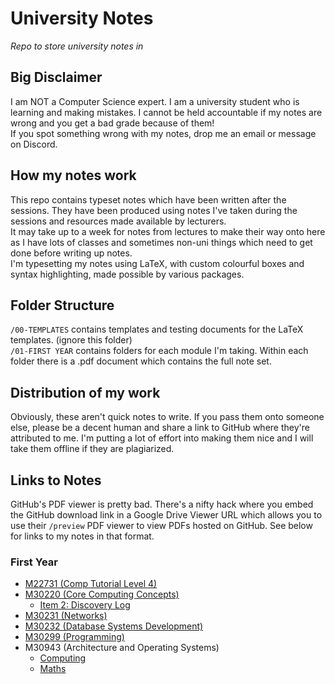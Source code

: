 # University Notes

*Repo to store university notes in*

## Big Disclaimer
I am NOT a Computer Science expert. I am a university student who is learning and making mistakes. I cannot be held accountable if my notes are wrong and you get a bad grade because of them!  
If you spot something wrong with my notes, drop me an email or message on Discord.

## How my notes work
This repo contains typeset notes which have been written after the sessions. They have been produced using notes I've taken during the sessions and resources made available by lecturers.   
It may take up to a week for notes from lectures to make their way onto here as I have lots of classes and sometimes non-uni things which need to get done before writing up notes.  
I'm typesetting my notes using LaTeX, with custom colourful boxes and syntax highlighting, made possible by various packages. 

## Folder Structure
`/00-TEMPLATES` contains templates and testing documents for the LaTeX templates. (ignore this folder)  
`/01-FIRST YEAR` contains folders for each module I'm taking. Within each folder there is a .pdf document which contains the full note set. 

## Distribution of my work
Obviously, these aren't quick notes to write. If you pass them onto someone else, please be a decent human and share a link to GitHub where they're attributed to me. I'm putting a lot of effort into making them nice and I will take them offline if they are plagiarized.  

## Links to Notes
GitHub's PDF viewer is pretty bad. There's a nifty hack where you embed the GitHub download link in a Google Drive Viewer URL which allows you to use their `/preview` PDF viewer to view PDFs hosted on GitHub. See below for links to my notes in that format.
### First Year
* [M22731 (Comp Tutorial Level 4)](https://thomasboxall.github.io/uni-notes/01-FIRST-YEAR/M22731%20(Comp%20Tutorial%20Level%204)/M22731.pdf)
* [M30220 (Core Computing Concepts)](https://thomasboxall.github.io/uni-notes/01-FIRST-YEAR/M30220%20(Core%20Computing%20Concepts)/M30220.pdf)
  * [Item 2: Discovery Log](https://thomasboxall.github.io/uni-notes/01-FIRST-YEAR/M30220%20(Core%20Computing%20Concepts)/00-discovery-log-web/main.pdf)
* [M30231 (Networks)](https://thomasboxall.github.io/uni-notes/01-FIRST-YEAR/M30231%20(Networks)/M30231.pdf)
* [M30232 (Database Systems Development)](https://thomasboxall.github.io/uni-notes/01-FIRST-YEAR/M30232%20(Database%20Systems%20Development)/M30232.pdf)
* [M30299 (Programming)](https://thomasboxall.github.io/uni-notes/01-FIRST-YEAR/M30299%20(Programming)/M30299.pdf)
* M30943 (Architecture and Operating Systems)
  * [Computing](https://thomasboxall.github.io/uni-notes/01-FIRST-YEAR/M30943%20(Architecture%20and%20Operating%20Systems)/Computing/M30943.pdf)
  * [Maths](https://thomasboxall.github.io/uni-notes/01-FIRST-YEAR/M30943%20(Architecture%20and%20Operating%20Systems)/Maths/M30943-maths.pdf)